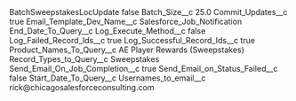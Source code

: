 <?xml version="1.0" encoding="UTF-8"?>
<CustomMetadata xmlns="http://soap.sforce.com/2006/04/metadata" xmlns:xsi="http://www.w3.org/2001/XMLSchema-instance" xmlns:xsd="http://www.w3.org/2001/XMLSchema">
    <label>BatchSweepstakesLocUpdate</label>
    <protected>false</protected>
    <values>
        <field>Batch_Size__c</field>
        <value xsi:type="xsd:double">25.0</value>
    </values>
    <values>
        <field>Commit_Updates__c</field>
        <value xsi:type="xsd:boolean">true</value>
    </values>
    <values>
        <field>Email_Template_Dev_Name__c</field>
        <value xsi:type="xsd:string">Salesforce_Job_Notification</value>
    </values>
    <values>
        <field>End_Date_To_Query__c</field>
        <value xsi:nil="true"/>
    </values>
    <values>
        <field>Log_Execute_Method__c</field>
        <value xsi:type="xsd:boolean">false</value>
    </values>
    <values>
        <field>Log_Failed_Record_Ids__c</field>
        <value xsi:type="xsd:boolean">true</value>
    </values>
    <values>
        <field>Log_Successful_Record_Ids__c</field>
        <value xsi:type="xsd:boolean">true</value>
    </values>
    <values>
        <field>Product_Names_To_Query__c</field>
        <value xsi:type="xsd:string">AE Player Rewards (Sweepstakes)</value>
    </values>
    <values>
        <field>Record_Types_to_Query__c</field>
        <value xsi:type="xsd:string">Sweepstakes</value>
    </values>
    <values>
        <field>Send_Email_On_Job_Completion__c</field>
        <value xsi:type="xsd:boolean">true</value>
    </values>
    <values>
        <field>Send_Email_on_Status_Failed__c</field>
        <value xsi:type="xsd:boolean">false</value>
    </values>
    <values>
        <field>Start_Date_To_Query__c</field>
        <value xsi:nil="true"/>
    </values>
    <values>
        <field>Usernames_to_email__c</field>
        <value xsi:type="xsd:string">rick@chicagosalesforceconsulting.com</value>
    </values>
</CustomMetadata>
